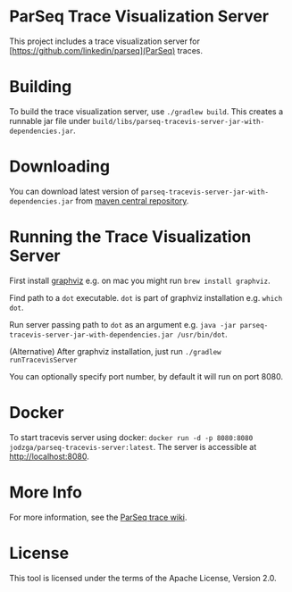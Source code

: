 ParSeq Trace Visualization Server
==========================

This project includes a trace visualization server for
[https://github.com/linkedin/parseq](ParSeq) traces.


Building
========

To build the trace visualization server, use `./gradlew build`. This creates a runnable jar file under `build/libs/parseq-tracevis-server-jar-with-dependencies.jar`.


Downloading
===========

You can download latest version of `parseq-tracevis-server-jar-with-dependencies.jar` from [maven central repository](http://search.maven.org/#search%7Cga%7C1%7Cg%3A%22com.linkedin.parseq%22%20AND%20a%3A%22parseq-tracevis-server%22).


Running the Trace Visualization Server
======================================

First install [graphviz](http://www.graphviz.org/) e.g. on mac you might run `brew install graphviz`.

Find path to a `dot` executable. `dot` is part of graphviz installation e.g. `which dot`.

Run server passing path to `dot` as an argument e.g. `java -jar parseq-tracevis-server-jar-with-dependencies.jar /usr/bin/dot`.

(Alternative) After graphviz installation, just run `./gradlew runTracevisServer`

You can optionally specify port number, by default it will run on port 8080.


Docker
======================================

To start tracevis server using docker: `docker run -d -p 8080:8080 jodzga/parseq-tracevis-server:latest`. The server is accessible at [http://localhost:8080](http://localhost:8080).

More Info
=========

For more information, see the [ParSeq trace wiki](https://github.com/linkedin/parseq/wiki/Tracing).


License
=======

This tool is licensed under the terms of the Apache License, Version 2.0.

